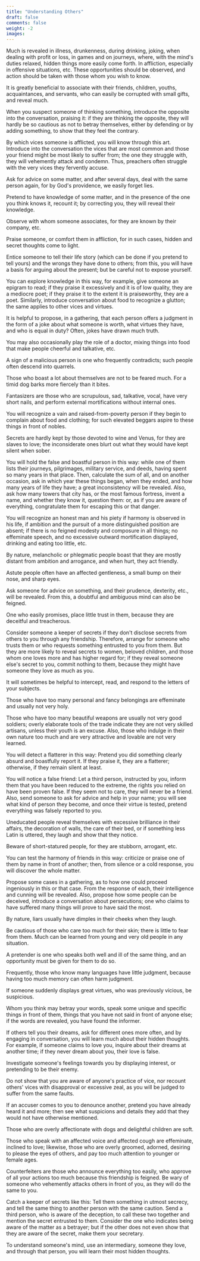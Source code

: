 ```yaml
---
title: "Understanding Others"
draft: false
comments: false
weight: -2
images:
---
```


Much is revealed in illness, drunkenness, during drinking, joking, when dealing with profit or loss, in games and on journeys, where, with the mind's duties relaxed, hidden things more easily come forth. In affliction, especially in offensive situations, etc. These opportunities should be observed, and action should be taken with those whom you wish to know.

It is greatly beneficial to associate with their friends, children, youths, acquaintances, and servants, who can easily be corrupted with small gifts, and reveal much.

When you suspect someone of thinking something, introduce the opposite into the conversation, praising it: if they are thinking the opposite, they will hardly be so cautious as not to betray themselves, either by defending or by adding something, to show that they feel the contrary.

By which vices someone is afflicted, you will know through this art. Introduce into the conversation the vices that are most common and those your friend might be most likely to suffer from; the one they struggle with, they will vehemently attack and condemn. Thus, preachers often struggle with the very vices they fervently accuse.

Ask for advice on some matter, and after several days, deal with the same person again, for by God's providence, we easily forget lies.

Pretend to have knowledge of some matter, and in the presence of the one you think knows it, recount it; by correcting you, they will reveal their knowledge.

Observe with whom someone associates, for they are known by their company, etc.

Praise someone, or comfort them in affliction, for in such cases, hidden and secret thoughts come to light.

Entice someone to tell their life story (which can be done if you pretend to tell yours) and the wrongs they have done to others; from this, you will have a basis for arguing about the present; but be careful not to expose yourself.

You can explore knowledge in this way, for example, give someone an epigram to read; if they praise it excessively and it is of low quality, they are a mediocre poet; if they praise it to the extent it is praiseworthy, they are a poet. Similarly, introduce conversation about food to recognize a glutton; the same applies to other vices and virtues.

It is helpful to propose, in a gathering, that each person offers a judgment in the form of a joke about what someone is worth, what virtues they have, and who is equal in duty? Often, jokes have drawn much truth.

You may also occasionally play the role of a doctor, mixing things into food that make people cheerful and talkative, etc.

A sign of a malicious person is one who frequently contradicts; such people often descend into quarrels.

Those who boast a lot about themselves are not to be feared much. For a timid dog barks more fiercely than it bites.

Fantasizers are those who are scrupulous, sad, talkative, vocal, have very short nails, and perform external mortifications without internal ones.

You will recognize a vain and raised-from-poverty person if they begin to complain about food and clothing; for such elevated beggars aspire to these things in front of nobles.

Secrets are hardly kept by those devoted to wine and Venus, for they are slaves to love; the inconsiderate ones blurt out what they would have kept silent when sober.

You will hold the false and boastful person in this way:
while one of them lists their journeys, pilgrimages,
military service, and deeds, having spent so many
years in that place. Then, calculate the sum
of all, and on another occasion, ask in which year these things began,
when they ended, and how many years of life they have; a great inconsistency
will be revealed. Also, ask how many towers
that city has, or the most famous fortress, invent a name, and whether
they know it, question them: or, as if you are aware of everything,
congratulate them for escaping this or that danger.

You will recognize an honest man and his piety
if harmony is observed in his life, if ambition and the pursuit of a more
distinguished position are absent; if there is no feigned modesty
and composure in all things; no effeminate speech, and no excessive outward
mortification displayed, drinking and eating too little, etc.

By nature, melancholic or phlegmatic people boast that they are mostly distant from ambition and arrogance, and when hurt, they act friendly.

Astute people often have an affected gentleness, a small bump on their nose, and sharp eyes.

Ask someone for advice on something, and their prudence, dexterity, etc., will be revealed. From this, a doubtful and ambiguous mind can also be feigned.

One who easily promises, place little trust in them, because they are deceitful and treacherous.

Consider someone a keeper of secrets if they don't disclose secrets from others to you through any friendship. Therefore, arrange for someone who trusts them or who requests something entrusted to you from them. But they are more likely to reveal secrets to women, beloved children, and those whom one loves more and has higher regard for; if they reveal someone else's secret to you, commit nothing to them, because they might have someone they love as much as you.

It will sometimes be helpful to intercept, read, and respond to the letters of your subjects.

Those who have too many personal and fancy belongings are effeminate and usually not very holy.

Those who have too many beautiful weapons are usually not very good soldiers; overly elaborate tools of the trade indicate they are not very skilled artisans, unless their youth is an excuse. Also, those who indulge in their own nature too much and are very attractive and lovable are not very learned.

You will detect a flatterer in this way: Pretend you did something clearly absurd and boastfully report it. If they praise it, they are a flatterer; otherwise, if they remain silent at least.

You will notice a false friend: Let a third person, instructed by you, inform them that you have been reduced to the extreme, the rights you relied on have been proven false. If they seem not to care, they will never be a friend. Also, send someone to ask for advice and help in your name; you will see what kind of person they become, and once their virtue is tested, pretend everything was falsely reported to you.

Uneducated people reveal themselves with excessive brilliance in their affairs, the decoration of walls, the care of their bed, or if something less Latin is uttered, they laugh and show that they notice.

Beware of short-statured people, for they are stubborn, arrogant, etc.

You can test the harmony of friends in this way: criticize or praise one of them by name in front of another; then, from silence or a cold response, you will discover the whole matter.

Propose some cases in a gathering, as to how one could proceed ingeniously in this or that case. From the response of each, their intelligence and cunning will be revealed. Also, propose how some people can be deceived, introduce a conversation about persecutions; one who claims to have suffered many things will prove to have said the most.

By nature, liars usually have dimples in their cheeks when they laugh.

Be cautious of those who care too much for their skin; there is little to fear from them. Much can be learned from young and very old people in any situation.

A pretender is one who speaks both well and ill of the same thing, and an opportunity must be given for them to do so.

Frequently, those who know many languages have little judgment, because having too much memory can often harm judgment.

If someone suddenly displays great virtues, who was previously vicious, be suspicious.

Whom you think may betray your words, speak some unique and specific things in front of them, things that you have not said in front of anyone else; if the words are revealed, you have found the informer.

If others tell you their dreams, ask for different ones more often, and by engaging in conversation, you will learn much about their hidden thoughts. For example, if someone claims to love you, inquire about their dreams at another time; if they never dream about you, their love is false.

Investigate someone's feelings towards you by displaying interest, or pretending to be their enemy.

Do not show that you are aware of anyone's practice of vice, nor recount others' vices with disapproval or excessive zeal, as you will be judged to suffer from the same faults.

If an accuser comes to you to denounce another, pretend you have already heard it and more; then see what suspicions and details they add that they would not have otherwise mentioned.

Those who are overly affectionate with dogs and delightful children are soft.

Those who speak with an affected voice and affected cough are effeminate, inclined to love; likewise, those who are overly groomed, adorned, desiring to please the eyes of others, and pay too much attention to younger or female ages.

Counterfeiters are those who announce everything too easily, who approve of all your actions too much because this friendship is feigned. Be wary of someone who vehemently attacks others in front of you, as they will do the same to you.

Catch a keeper of secrets like this: Tell them something in utmost secrecy, and tell the same thing to another person with the same caution. Send a third person, who is aware of the deception, to call these two together and mention the secret entrusted to them. Consider the one who indicates being aware of the matter as a betrayer; but if the other does not even show that they are aware of the secret, make them your secretary.

To understand someone's mind, use an intermediary, someone they love, and through that person, you will learn their most hidden thoughts.